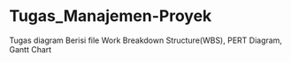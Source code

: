 # Tugas_Manajemen-Proyek
Tugas diagram
Berisi file Work Breakdown Structure(WBS), PERT Diagram, Gantt Chart
